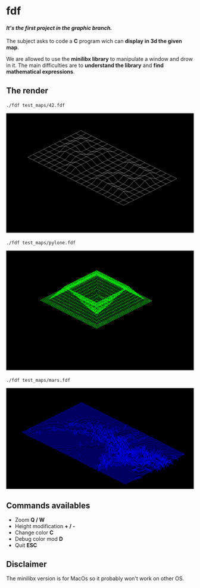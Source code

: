 # **fdf**
#### *It's the first project in the graphic branch.*

The subject asks to code a **C** program wich can **display in 3d the given map**.

We are allowed to use the **minilibx library** to manipulate a window and drow in it.
The main difficulties are to **understand the library** and **find mathematical expressions**.

## **The render**

`./fdf test_maps/42.fdf`

![42](/.readme_images/42.png)


`./fdf test_maps/pylone.fdf`

![pylone](/.readme_images/pylone.png)


`./fdf test_maps/mars.fdf`

![mars](/.readme_images/mars.png)


## **Commands availables**

* Zoom						**Q / W**
* Height modification		**+ / -**
* Change color				**C**
* Debug color mod			**D**
* Quit						**ESC**

## **Disclaimer**

The minilibx version is for MacOs so it probably won't work on other OS.

